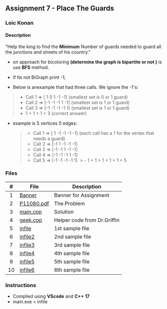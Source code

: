 ## Assignment 7 - Place The Guards

### Loic Konan

#### Description

"Help the king to find the **Minimum** Number of guards needed to guard all the junctions and streets of his country."

- on approach for bicoloring **(determine the graph is bipartite or not )** is use **BFS** method.
- If Its not BiGraph print -1;

- Below is anexample that had three calls. We ignore the -1's:

 > - Call 1 => [ 1  0  1 -1 -1] (smallest set is 0 or 1 guard)
 > - Call 2 => [-1 -1 -1  1 -1] (smallest set is 1  or 1 guard)
 > - Call 3 => [-1 -1 -1 -1  1] (smallest set is 1  or 1 guard)
 > - 1 + 1 + 1 = 3 (correct answer)

- example is 5 vertices 0 edges:
  
  > - Call 1 => [ 1 -1 -1 -1 -1] (each call has a 1 for the vertex that needs a guard)
  > - Call 2 => [-1  1 -1 -1 -1]
  > - Call 3 => [-1 -1  1 -1 -1]
  > - Call 4 => [-1 -1 -1  1 -1]
  > - Call 5 => [-1 -1 -1 -1  1]
​  > - 1 + 1 + 1 + 1 + 1 = 5

### Files

|   #   | File                     | Description               |
| :---: | ------------------------ | ------------------------- |
|   1   | [Banner](Banner)         | Banner for Assignment     |
|   2   | [P11080.pdf](P11080.pdf) | The Problem               |
|   3   | [main.cpp](main.cpp)     | Solution                  |
|   4   | [geek.cpp](geek.cpp)     | Helper code from Dr.Griffin |
|   5   | [infile](infile)         | 1st sample file           |
|   6   | [infile2](infile2)       | 2nd sample file           |
|   7   | [infile3](infile3)       | 3rd sample file           |
|   8   | [infile4](infile4)       | 4th sample file           |
|   9   | [infile5](infile5)       | 5th sample file           |
|  10   | [infile6](infile6)       | 6th sample file           |

### Instructions

- Complied using **VScode** and **C++ 17**
- main.exe < infile
